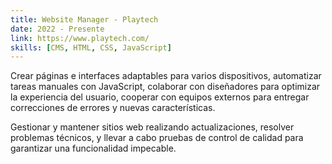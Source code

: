 ```yaml
---
title: Website Manager - Playtech
date: 2022 - Presente
link: https://www.playtech.com/
skills: [CMS, HTML, CSS, JavaScript]
---
```


Crear páginas e interfaces adaptables para varios dispositivos, automatizar tareas manuales con JavaScript, colaborar con diseñadores para optimizar la experiencia del usuario, cooperar con equipos externos para entregar correcciones de errores y nuevas características.

Gestionar y mantener sitios web realizando actualizaciones, resolver problemas técnicos, y llevar a cabo pruebas de control de calidad para garantizar una funcionalidad impecable.